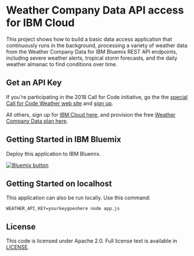 # Weather Company Data API access for IBM Cloud

This project shows how to build a basic data access application that continuously runs in the background, processing a variety of weather data from the Weather Company Data for IBM Bluemix REST API endpoints, including severe weather alerts, tropical storm forecasts, and the daily weather almanac to find conditions over time.

## Get an API Key

If you're participating in the 2018 Call for Code initiative, go the the [special Call for Code Weather web site](https://callforcode.weather.com/) and [sign up](https://callforcode.weather.com/register).

All others, sign up for [IBM Cloud here](https://console.bluemix.net/), and provision the free [Weather Company Data plan here](https://console.bluemix.net/catalog/services/weather-company-data).  

## Getting Started in IBM Bluemix

Deploy this application to IBM Bluemix.

<a href="https://bluemix.net/deploy?repository=https://github.com/Call-for-Code/weather-api-nodejs" target="_blank"><img src="http://bluemix.net/deploy/button.png" alt="Bluemix button" /></a>

## Getting Started on localhost

This application can also be run locally. Use this command:

`WEATHER_API_KEY=yourkeygoeshere node app.js`



## License

This code is licensed under Apache 2.0. Full license text is available in [LICENSE](https://github.com/Call-for-Code/weather-api-nodejs/tree/master/LICENSE).
